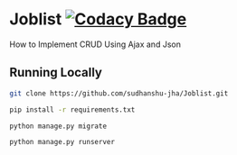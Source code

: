 # Joblist  [![Codacy Badge](https://api.codacy.com/project/badge/Grade/4065d6d0bc8345e18842530208c60900)](https://www.codacy.com/app/sudhanshu-jha/Joblist?utm_source=github.com&amp;utm_medium=referral&amp;utm_content=sudhanshu-jha/Joblist&amp;utm_campaign=Badge_Grade)

How to Implement CRUD Using Ajax and Json

## Running Locally

```bash
git clone https://github.com/sudhanshu-jha/Joblist.git
```

```bash
pip install -r requirements.txt
```

```bash
python manage.py migrate
```

```bash
python manage.py runserver
```
